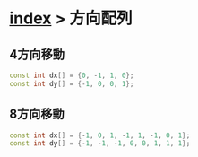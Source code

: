 # [index](index) > 方向配列

## 4方向移動

```cpp
const int dx[] = {0, -1, 1, 0};
const int dy[] = {-1, 0, 0, 1};
```

## 8方向移動

```cpp
const int dx[] = {-1, 0, 1, -1, 1, -1, 0, 1};
const int dy[] = {-1, -1, -1, 0, 0, 1, 1, 1};
```